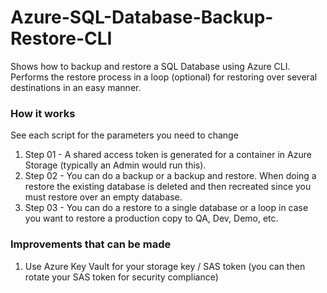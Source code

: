 # Azure-SQL-Database-Backup-Restore-CLI
Shows how to backup and restore a SQL Database using Azure CLI.  Performs the restore process in a loop (optional) for restoring over several destinations in an easy manner.

### How it works
See each script for the parameters you need to change

1. Step 01 - A shared access token is generated for a container in Azure Storage (typically an Admin would run this).
2. Step 02 - You can do a backup or a backup and restore.  When doing a restore the existing database is deleted and then recreated since you must restore over an empty database.
3. Step 03 - You can do a restore to a single database or a loop in case you want to restore a production copy to QA, Dev, Demo, etc.

### Improvements that can be made
1. Use Azure Key Vault for your storage key / SAS token (you can then rotate your SAS token for security compliance)
